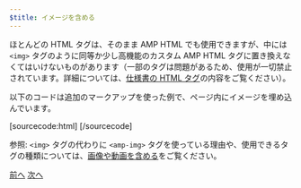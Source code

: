 ```yaml
---
$title: イメージを含める
---
```


ほとんどの HTML タグは、そのまま AMP HTML でも使用できますが、中には `<img>` タグのように同等か少し高機能のカスタム AMP HTML タグに置き換えなくてはいけないものがあります（一部のタグは問題があるため、使用が一切禁止されています。詳細については、[仕様書の HTML タグ](/ja/docs/reference/spec.html)の内容をご覧ください）。

以下のコードは追加のマークアップを使った例で、ページ内にイメージを埋め込んでいます。

[sourcecode:html]
<amp-img src="welcome.jpg" alt="Welcome" height="400" width="800"></amp-img>
[/sourcecode]

参照: `<img>` タグの代わりに `<amp-img>` タグを使っている理由や、使用できるタグの種類については、[画像や動画を含める](/ja/docs/guides/amp_replacements.html)をご覧ください。

<div class="prev-next-buttons">
  <a class="button prev-button" href="/ja/docs/tutorials/create/basic_markup.html"><span class="arrow-prev">前へ</span></a>
  <a class="button next-button" href="/ja/docs/tutorials/create/presentation_layout.html"><span class="arrow-next">次へ</span></a>
</div>
